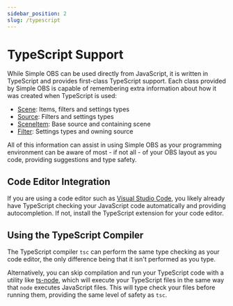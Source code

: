 ```yaml
---
sidebar_position: 2
slug: /typescript
---
```


# TypeScript Support

While Simple OBS can be used directly from JavaScript, it is written in TypeScript and provides first-class TypeScript support. Each class provided by Simple OBS is capable of remembering extra information about how it was created when TypeScript is used:

- [Scene](/api/core/class/Scene): Items, filters and settings types
- [Source](/api/core/class/Source): Filters and settings types
- [SceneItem](/api/core/class/SceneItem): Base source and containing scene
- [Filter](/api/core/class/Filter): Settings types and owning source

All of this information can assist in using Simple OBS as your programming environment can be aware of most - if not all - of your OBS layout as you code, providing suggestions and type safety.

## Code Editor Integration

If you are using a code editor such as [Visual Studio Code](https://code.visualstudio.com/), you likely already have TypeScript checking your JavaScript code automatically and providing autocompletion. If not, install the TypeScript extension for your code editor.

## Using the TypeScript Compiler

The TypeScript compiler `tsc` can perform the same type checking as your code editor, the only difference being that it isn't performed as you type.

Alternatively, you can skip compilation and run your TypeScript code with a utility like [ts-node](https://github.com/TypeStrong/ts-node), which will execute your TypeScript files in the same way that `node` executes JavaScript files. This will type check your files before running them, providing the same level of safety as `tsc`.